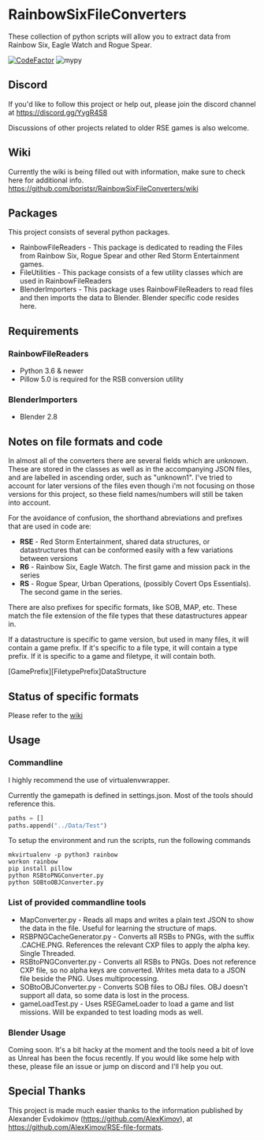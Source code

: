# RainbowSixFileConverters

These collection of python scripts will allow you to extract data from Rainbow Six, Eagle Watch and Rogue Spear.

[![CodeFactor](https://www.codefactor.io/repository/github/rainbowredux/rainbowsixfileconverters/badge)](https://www.codefactor.io/repository/github/rainbowredux/rainbowsixfileconverters)
![mypy](https://github.com/RainbowRedux/RainbowSixFileConverters/workflows/mypy/badge.svg)

## Discord

If you'd like to follow this project or help out, please join the discord channel at https://discord.gg/YygR4S8

Discussions of other projects related to older RSE games is also welcome.

## Wiki

Currently the wiki is being filled out with information, make sure to check here for additional info.
https://github.com/boristsr/RainbowSixFileConverters/wiki

## Packages
This project consists of several python packages.

- RainbowFileReaders - This package is dedicated to reading the Files from Rainbow Six, Rogue Spear and other Red Storm Entertainment games.
- FileUtilities - This package consists of a few utility classes which are used in RainbowFileReaders
- BlenderImporters - This package uses RainbowFileReaders to read files and then imports the data to Blender. Blender specific code resides here.

## Requirements

### RainbowFileReaders

- Python 3.6 & newer
- Pillow 5.0 is required for the RSB conversion utility

### BlenderImporters

- Blender 2.8

## Notes on file formats and code

In almost all of the converters there are several fields which are unknown. These are stored in the classes as well as in the accompanying JSON files, and are labelled in ascending order, such as "unknown1". I've tried to account for later versions of the files even though i'm not focusing on those versions for this project, so these field names/numbers will still be taken into account.

For the avoidance of confusion, the shorthand abreviations and prefixes that are used in code are:

- **RSE** - Red Storm Entertainment, shared data structures, or datastructures that can be conformed easily with a few variations between versions
- **R6** - Rainbow Six, Eagle Watch. The first game and mission pack in the series
- **RS** - Rogue Spear, Urban Operations, (possibly Covert Ops Essentials). The second game in the series.

There are also prefixes for specific formats, like SOB, MAP, etc. These match the file extension of the file types that these datastructures appear in.

If a datastructure is specific to game version, but used in many files, it will contain a game prefix. If it's specific to a file type, it will contain a type prefix. If it is specific to a game and filetype, it will contain both.

\[GamePrefix\]\[FiletypePrefix\]DataStructure

## Status of specific formats

Please refer to the [wiki](https://github.com/boristsr/RainbowSixFileConverters/wiki)

## Usage

### Commandline

I highly recommend the use of virtualenvwrapper.

Currently the gamepath is defined in settings.json. Most of the tools should reference this.

```python
paths = []
paths.append("../Data/Test")
```

To setup the environment and run the scripts, run the following commands

```shell
mkvirtualenv -p python3 rainbow
workon rainbow
pip install pillow
python RSBtoPNGConverter.py
python SOBtoOBJConverter.py
```

### List of provided commandline tools

- MapConverter.py - Reads all maps and writes a plain text JSON to show the data in the file. Useful for learning the structure of maps.
- RSBPNGCacheGenerator.py - Converts all RSBs to PNGs, with the suffix .CACHE.PNG. References the relevant CXP files to apply the alpha key. Single Threaded.
- RSBtoPNGConverter.py - Converts all RSBs to PNGs. Does not reference CXP file, so no alpha keys are converted. Writes meta data to a JSON file beside the PNG. Uses multiprocessing.
- SOBtoOBJConverter.py - Converts SOB files to OBJ files. OBJ doesn't support all data, so some data is lost in the process.
- gameLoadTest.py - Uses RSEGameLoader to load a game and list missions. Will be expanded to test loading mods as well.

### Blender Usage

Coming soon. It's a bit hacky at the moment and the tools need a bit of love as Unreal has been the focus recently. If you would like some help with these, please file an issue or jump on discord and I'll help you out.

## Special Thanks

This project is made much easier thanks to the information published by Alexander Evdokimov (https://github.com/AlexKimov), at https://github.com/AlexKimov/RSE-file-formats.
